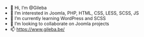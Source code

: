 - 👋 Hi, I’m @Gileba
- 👀 I’m interested in Joomla, PHP, HTML, CSS, LESS, SCSS, JS
- 🌱 I’m currently learning WordPress and SCSS
- 💞️ I’m looking to collaborate on Joomla projects
- 📫 https://www.gileba.be/

<!---
Gileba/Gileba is a ✨ special ✨ repository because its `README.md` (this file) appears on your GitHub profile.
You can click the Preview link to take a look at your changes.
--->
